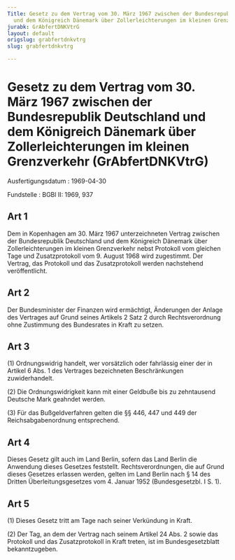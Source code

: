 ```yaml
---
Title: Gesetz zu dem Vertrag vom 30. März 1967 zwischen der Bundesrepublik Deutschland
  und dem Königreich Dänemark über Zollerleichterungen im kleinen Grenzverkehr
jurabk: GrAbfertDNKVtrG
layout: default
origslug: grabfertdnkvtrg
slug: grabfertdnkvtrg

---
```


# Gesetz zu dem Vertrag vom 30. März 1967 zwischen der Bundesrepublik Deutschland und dem Königreich Dänemark über Zollerleichterungen im kleinen Grenzverkehr (GrAbfertDNKVtrG)

Ausfertigungsdatum
:   1969-04-30

Fundstelle
:   BGBl II: 1969, 937

## Art 1

Dem in Kopenhagen am 30. März 1967 unterzeichneten Vertrag zwischen
der Bundesrepublik Deutschland und dem Königreich Dänemark über
Zollerleichterungen im kleinen Grenzverkehr nebst Protokoll vom
gleichen Tage und Zusatzprotokoll vom 9. August 1968 wird zugestimmt.
Der Vertrag, das Protokoll und das Zusatzprotokoll werden nachstehend
veröffentlicht.

## Art 2

Der Bundesminister der Finanzen wird ermächtigt, Änderungen der Anlage
des Vertrages auf Grund seines Artikels 2 Satz 2 durch
Rechtsverordnung ohne Zustimmung des Bundesrates in Kraft zu setzen.

## Art 3

(1) Ordnungswidrig handelt, wer vorsätzlich oder fahrlässig einer der
in Artikel 6 Abs. 1 des Vertrages bezeichneten Beschränkungen
zuwiderhandelt.

(2) Die Ordnungswidrigkeit kann mit einer Geldbuße bis zu zehntausend
Deutsche Mark geahndet werden.

(3) Für das Bußgeldverfahren gelten die
§§ 446, 447 und 449 der Reichsabgabenordnung
entsprechend.

## Art 4

Dieses Gesetz gilt auch im Land Berlin, sofern das Land Berlin die
Anwendung dieses Gesetzes feststellt. Rechtsverordnungen, die auf
Grund dieses Gesetzes erlassen werden, gelten im Land Berlin nach § 14
des Dritten Überleitungsgesetzes vom 4. Januar 1952 (Bundesgesetzbl. I
S. 1).

## Art 5

(1) Dieses Gesetz tritt am Tage nach seiner Verkündung in Kraft.

(2) Der Tag, an dem der Vertrag nach seinem Artikel 24 Abs. 2 sowie
das Protokoll und das Zusatzprotokoll in Kraft treten, ist im
Bundesgesetzblatt bekanntzugeben.

